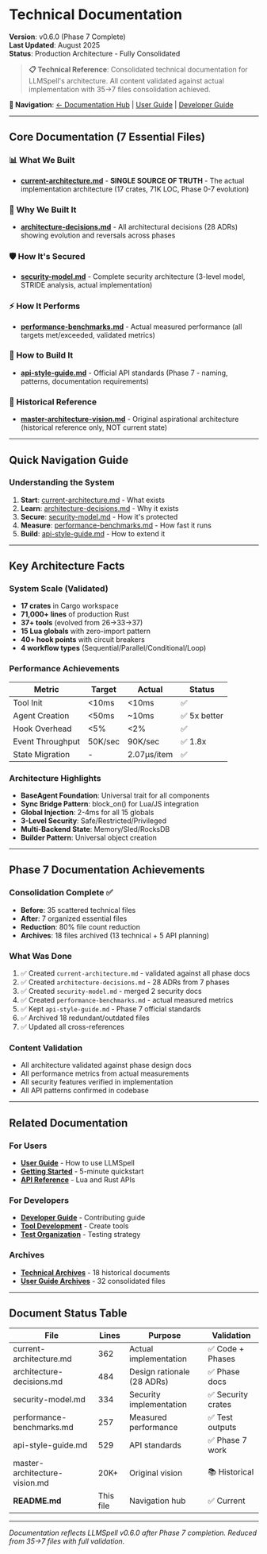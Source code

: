 # Technical Documentation

**Version**: v0.6.0 (Phase 7 Complete)  
**Last Updated**: August 2025  
**Status**: Production Architecture - Fully Consolidated

> **📋 Technical Reference**: Consolidated technical documentation for LLMSpell's architecture. All content validated against actual implementation with 35→7 files consolidation achieved.

**🔗 Navigation**: [← Documentation Hub](../README.md) | [User Guide](../user-guide/) | [Developer Guide](../developer-guide/)

---

## Core Documentation (7 Essential Files)

### 📊 What We Built
- **[current-architecture.md](current-architecture.md)** - **SINGLE SOURCE OF TRUTH** - The actual implementation architecture (17 crates, 71K LOC, Phase 0-7 evolution)

### 🎯 Why We Built It
- **[architecture-decisions.md](architecture-decisions.md)** - All architectural decisions (28 ADRs) showing evolution and reversals across phases

### 🛡️ How It's Secured
- **[security-model.md](security-model.md)** - Complete security architecture (3-level model, STRIDE analysis, actual implementation)

### ⚡ How It Performs
- **[performance-benchmarks.md](performance-benchmarks.md)** - Actual measured performance (all targets met/exceeded, validated metrics)

### 📐 How to Build It
- **[api-style-guide.md](api-style-guide.md)** - Official API standards (Phase 7 - naming, patterns, documentation requirements)

### 🔮 Historical Reference
- **[master-architecture-vision.md](master-architecture-vision.md)** - Original aspirational architecture (historical reference only, NOT current state)

---

## Quick Navigation Guide

### Understanding the System
1. **Start**: [current-architecture.md](current-architecture.md) - What exists
2. **Learn**: [architecture-decisions.md](architecture-decisions.md) - Why it exists
3. **Secure**: [security-model.md](security-model.md) - How it's protected
4. **Measure**: [performance-benchmarks.md](performance-benchmarks.md) - How fast it runs
5. **Build**: [api-style-guide.md](api-style-guide.md) - How to extend it

---

## Key Architecture Facts

### System Scale (Validated)
- **17 crates** in Cargo workspace
- **71,000+ lines** of production Rust
- **37+ tools** (evolved from 26→33→37)
- **15 Lua globals** with zero-import pattern
- **40+ hook points** with circuit breakers
- **4 workflow types** (Sequential/Parallel/Conditional/Loop)

### Performance Achievements
| Metric | Target | Actual | Status |
|--------|--------|--------|--------|
| Tool Init | <10ms | <10ms | ✅ |
| Agent Creation | <50ms | ~10ms | ✅ 5x better |
| Hook Overhead | <5% | <2% | ✅ |
| Event Throughput | 50K/sec | 90K/sec | ✅ 1.8x |
| State Migration | - | 2.07μs/item | ✅ |

### Architecture Highlights
- **BaseAgent Foundation**: Universal trait for all components
- **Sync Bridge Pattern**: block_on() for Lua/JS integration  
- **Global Injection**: 2-4ms for all 15 globals
- **3-Level Security**: Safe/Restricted/Privileged
- **Multi-Backend State**: Memory/Sled/RocksDB
- **Builder Pattern**: Universal object creation

---

## Phase 7 Documentation Achievements

### Consolidation Complete ✅
- **Before**: 35 scattered technical files
- **After**: 7 organized essential files
- **Reduction**: 80% file count reduction
- **Archives**: 18 files archived (13 technical + 5 API planning)

### What Was Done
1. ✅ Created `current-architecture.md` - validated against all phase docs
2. ✅ Created `architecture-decisions.md` - 28 ADRs from 7 phases
3. ✅ Created `security-model.md` - merged 2 security docs
4. ✅ Created `performance-benchmarks.md` - actual measured metrics
5. ✅ Kept `api-style-guide.md` - Phase 7 official standards
6. ✅ Archived 18 redundant/outdated files
7. ✅ Updated all cross-references

### Content Validation
- All architecture validated against phase design docs
- All performance metrics from actual measurements
- All security features verified in implementation
- All API patterns confirmed in codebase

---

## Related Documentation

### For Users
- **[User Guide](../user-guide/)** - How to use LLMSpell
- **[Getting Started](../user-guide/getting-started.md)** - 5-minute quickstart
- **[API Reference](../user-guide/api/)** - Lua and Rust APIs

### For Developers
- **[Developer Guide](../developer-guide/)** - Contributing guide
- **[Tool Development](../developer-guide/tool-development-guide.md)** - Create tools
- **[Test Organization](../developer-guide/test-organization.md)** - Testing strategy

### Archives
- **[Technical Archives](../archives/technical/)** - 18 historical documents
- **[User Guide Archives](../archives/user-guide/)** - 32 consolidated files

---

## Document Status Table

| File | Lines | Purpose | Validation |
|------|-------|---------|------------|
| current-architecture.md | 362 | Actual implementation | ✅ Code + Phases |
| architecture-decisions.md | 484 | Design rationale (28 ADRs) | ✅ Phase docs |
| security-model.md | 334 | Security implementation | ✅ Security crates |
| performance-benchmarks.md | 257 | Measured performance | ✅ Test outputs |
| api-style-guide.md | 529 | API standards | ✅ Phase 7 work |
| master-architecture-vision.md | 20K+ | Original vision | 📚 Historical |
| **README.md** | This file | Navigation hub | ✅ Current |

---

*Documentation reflects LLMSpell v0.6.0 after Phase 7 completion. Reduced from 35→7 files with full validation.*